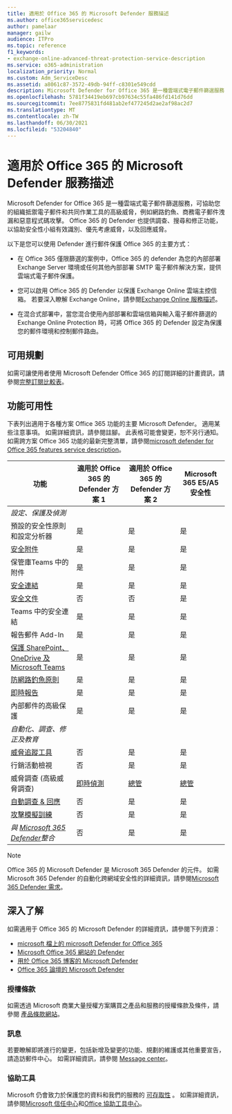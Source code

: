 ```yaml
---
title: 適用於 Office 365 的 Microsoft Defender 服務描述
ms.author: office365servicedesc
author: pamelaar
manager: gailw
audience: ITPro
ms.topic: reference
f1_keywords:
- exchange-online-advanced-threat-protection-service-description
ms.service: o365-administration
localization_priority: Normal
ms.custom: Adm_ServiceDesc
ms.assetid: a8061c87-3572-49db-94ff-c8301e549cdd
description: Microsoft Defender for Office 365 是一種雲端式電子郵件篩選服務，可協助您的組織抵禦未知惡意程式碼和病毒，方法是提供強健的零日保護，並提供功能，以即時保護您的組織不受有害連結。
ms.openlocfilehash: 5781f34419eb697cb97634c55fa486fd141d76dd
ms.sourcegitcommit: 7ee8775831fd481ab2ef477245d2ae2af98ac2d7
ms.translationtype: MT
ms.contentlocale: zh-TW
ms.lasthandoff: 06/30/2021
ms.locfileid: "53204840"
---
```

# <a name="microsoft-defender-for-office-365-service-description"></a>適用於 Office 365 的 Microsoft Defender 服務描述

Microsoft Defender for Office 365 是一種雲端式電子郵件篩選服務，可協助您的組織抵禦電子郵件和共同作業工具的高級威脅，例如網路釣魚、商務電子郵件洩漏和惡意程式碼攻擊。 Office 365 的 Defender 也提供調查、搜尋和修正功能，以協助安全性小組有效識別、優先考慮威脅，以及回應威脅。

以下是您可以使用 Defender 進行郵件保護 Office 365 的主要方式：

- 在 Office 365 僅限篩選的案例中，Office 365 的 defender 為您的內部部署 Exchange Server 環境或任何其他內部部署 SMTP 電子郵件解決方案，提供雲端式電子郵件保護。

- 您可以啟用 Office 365 的 Defender 以保護 Exchange Online 雲端主控信箱。 若要深入瞭解 Exchange Online，請參閱[Exchange Online 服務描述](exchange-online-service-description/exchange-online-service-description.md)。

- 在混合式部署中，當您混合使用內部部署和雲端信箱與輸入電子郵件篩選的 Exchange Online Protection 時，可將 Office 365 的 Defender 設定為保護您的郵件環境和控制郵件路由。

## <a name="available-plans"></a>可用規劃

如需可讓使用者使用 Microsoft Defender Office 365 的訂閱詳細的計畫資訊，請參閱[完整訂閱比較表](https://go.microsoft.com/fwlink/?linkid=2139145)。

## <a name="feature-availability"></a>功能可用性

下表列出適用于各種方案 Office 365 功能的主要 Microsoft Defender。 適用某些注意事項。 如需詳細資訊，請參閱註腳。 此表格可能會變更，恕不另行通知。 如需跨方案 Office 365 功能的最新完整清單，請參閱[microsoft defender for Office 365 features service description](microsoft-defender-for-office-365-features.md)。

| 功能 | 適用於 Office 365 的 Defender 方案 1 | 適用於 Office 365 的 Defender 方案 2 | Microsoft 365 E5/A5 安全性 |
|---------|--------------------------------|--------------------------------|--------------------------------|
| *設定、保護及偵測* | | | |
| 預設的安全性原則和設定分析器 | 是 | 是 | 是 |
| [安全附件](microsoft-defender-for-office-365-features.md#safe-attachments) | 是 | 是 | 是 |
| 保管庫Teams 中的附件 | 是 | 是 | 是 |
| [安全連結](microsoft-defender-for-office-365-features.md#safe-links) | 是 | 是 | 是 |
| [安全文件](microsoft-defender-for-office-365-features.md#safe-documents) | 否 | 否 | 是 |
| Teams 中的安全連結 | 是 | 是 | 是 |
| 報告郵件 Add-In | 是 | 是 | 是 |
| [保護 SharePoint、OneDrive 及 Microsoft Teams](microsoft-defender-for-office-365-features.md#protection-for-sharepoint-onedrive-and-microsoft-teams) | 是 | 是 | 是 |
| [防網路釣魚原則](microsoft-defender-for-office-365-features.md#anti-phishing-policies) | 是 | 是 | 是 |
| [即時報告](microsoft-defender-for-office-365-features.md#real-time-reports) | 是 | 是 | 是 |
| 內部郵件的高級保護 | 是 | 是 | 是 |
| *自動化、調查、修正及教育* | | | |
| [威脅追蹤工具](microsoft-defender-for-office-365-features.md#threat-trackers) | 否 | 是 | 是 |
| 行銷活動檢視 | 否 | 是 | 是 |
| 威脅調查 (高級威脅調查)  | [即時偵測](microsoft-defender-for-office-365-features.md#real-time-detections) | [總管](microsoft-defender-for-office-365-features.md#threat-explorer) | [總管](microsoft-defender-for-office-365-features.md#threat-explorer) |
| [自動調查 & 回應](microsoft-defender-for-office-365-features.md#automated-investigation--response) | 否 | 是 | 是 |
| [攻擊模擬訓練](microsoft-defender-for-office-365-features.md#attack-simulation-training) | 否 | 是 | 是 |
| *與 [Microsoft 365 Defender](/microsoft-365/security/defender/microsoft-365-defender)整合* | 否 | 是 | 是 |

> [!NOTE]
> Office 365 的 Microsoft Defender 是 Microsoft 365 Defender 的元件。 如需 Microsoft 365 Defender 的自動化跨網域安全性的詳細資訊，請參閱[Microsoft 365 Defender 需求](/microsoft-365/security/mtp/prerequisites)。

## <a name="learn-more"></a>深入了解

如需適用于 Office 365 的 Microsoft Defender 的詳細資訊，請參閱下列資源：

- [microsoft 檔上的 microsoft Defender for Office 365](/microsoft-365/security/office-365-security/defender-for-office-365)
- [Microsoft Office 365 網站的 Defender](https://www.microsoft.com/security/business/threat-protection/office-365-defender)
- [用於 Office 365 博客的 Microsoft Defender](https://techcommunity.microsoft.com/t5/microsoft-defender-for-office/bg-p/MicrosoftDefenderforOffice365Blog)
- [Office 365 論壇的 Microsoft Defender](https://techcommunity.microsoft.com/t5/microsoft-defender-for-office/bd-p/MicrosoftDefenderforOffice365)

### <a name="licensing-terms"></a>授權條款

如需透過 Microsoft 商業大量授權方案購買之產品和服務的授權條款及條件，請參閱 [產品條款網站](https://www.microsoft.com/licensing/terms/)。

### <a name="messaging"></a>訊息

若要瞭解即將進行的變更，包括新增及變更的功能、規劃的維護或其他重要宣告，請造訪郵件中心。 如需詳細資訊，請參閱 [Message center](/microsoft-365/admin/manage/message-center)。

### <a name="accessibility"></a>協助工具

Microsoft 仍會致力於保護您的資料和我們的服務的 [可存取性](https://www.microsoft.com/trust-center/compliance/accessibility) 。 如需詳細資訊，請參閱[Microsoft 信任中心](https://www.microsoft.com/trust-center)和[Office 協助工具中心](https://support.office.com/article/ecab0fcf-d143-4fe8-a2ff-6cd596bddc6d)。

